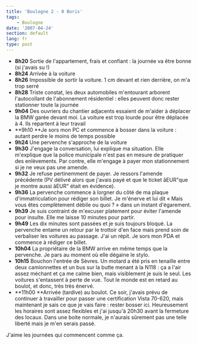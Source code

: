 ```yaml
---
title: 'Boulogne 2 - 0 Boris'
tags:
    - Boulogne
date: '2007-04-24'
section: default
lang: fr
type: post
---
```


*   **8h20** Sortie de l'appartement, frais et confiant&nbsp;: la journée va être bonne (si j'avais su&nbsp;!)
*   **8h24** Arrivée à la voiture
*   **8h26** Impossible de sortir la voiture. 1 cm devant et rien derrière, on m'a trop serré
*   **8h28** Triste constat, les deux automobiles m'entourant arborent l'autocollant de l'abonnement résidentiel&nbsp;: elles peuvent donc rester stationner toute la journée
*   **9h04** Des ouvriers du chantier adjacents essaient de m'aider à déplacer la BMW garée devant moi. La voiture est trop lourde pour être déplacée à 4\. Ils repartent à leur travail
*   **9h10 **Je sors mon PC et commence à bosser dans la voiture&nbsp;: autant perdre le moins de temps possible
*   **9h24** Une pervenche s'approche de la voiture
*   **9h30** J'engage la conversation, lui explique ma situation. Elle m'explique que la police municipale n'est pas en mesure de pratiquer des enlèvements. Par contre, elle m'engage à payer mon stationnement si je ne veux pas une amende.
*   **9h32** Je refuse pertinemment de payer. Je ressors l'amende précédente (PV délivré alors que j'avais payé et que le ticket âEUR"que je montre aussi âEUR" était en évidence).
*   **9h36** La pervenche commence à lorgner du côté de ma plaque d'immatriculation pour rédiger son billet. Je m'énerve et lui dit «&nbsp;Mais vous êtes complètement débile ou quoi&nbsp;?&nbsp;» dans un instant d'égarement.
*   **9h39** Je suis contraint de m'excuser platement pour éviter l'amende pour insulte. Elle me laisse 10 minutes pour partir.
*   **9h49** Les dix minutes sont passées et je suis toujours bloqué. La pervenche entame un retour par le trottoir d'en face mais prend soin de verbaliser les voitures au passage. J'ai un répit. Je sors mon PDA et commence à rédiger ce billet.
*   **10h04** La propriétaire de la BMW arrive en même temps que la pervenche. Je pars au moment où elle dégaine le stylo.
*   **10h15** Bouchon l'entrée de Sèvres. Un motard a été pris en tenaille entre deux camionnettes et un bus sur la butte menant à la N118&nbsp;: ça a l'air assez méchant et ça me calme bien, mais visiblement je suis le seul. Les voitures s'entassent à perte de vue. Tout le monde est en retard au boulot, et donc, très très énervé.
*   **11h00 **Arrivée (tardive) au boulot. Ce soir, j'avais prévu de continuer à travailler pour passer une certification Vista 70-620, mais maintenant je sais ce que je vais faire&nbsp;: rester bosser ici. Heureusement les horaires sont assez flexibles et j'ai jusqu'à 20h30 avant la fermeture des locaux. Dans une boite normale, je n'aurais s&ucirc;rement pas une telle liberté mais je m'en serais passé.

J'aime les journées qui commencent comme ça.